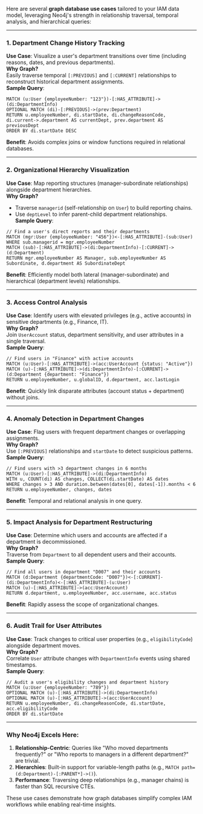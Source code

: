 Here are several **graph database use cases** tailored to your IAM data model, leveraging Neo4j's strength in relationship traversal, temporal analysis, and hierarchical queries:

---

### **1. Department Change History Tracking**  
**Use Case**: Visualize a user's department transitions over time (including reasons, dates, and previous departments).  
**Why Graph?**  
Easily traverse temporal `[:PREVIOUS]` and `[:CURRENT]` relationships to reconstruct historical department assignments.  
**Sample Query**:  
```cypher
MATCH (u:User {employeeNumber: "123"})-[:HAS_ATTRIBUTE]->(di:DepartmentInfo)
OPTIONAL MATCH (di)-[:PREVIOUS]->(prev:Department)
RETURN u.employeeNumber, di.startDate, di.changeReasonCode, di.current->.department AS currentDept, prev.department AS previousDept
ORDER BY di.startDate DESC
```  
**Benefit**: Avoids complex joins or window functions required in relational databases.

---

### **2. Organizational Hierarchy Visualization**  
**Use Case**: Map reporting structures (manager-subordinate relationships) alongside department hierarchies.  
**Why Graph?**  
- Traverse `managerid` (self-relationship on `User`) to build reporting chains.  
- Use `deptLevel` to infer parent-child department relationships.  
**Sample Query**:  
```cypher
// Find a user's direct reports and their departments
MATCH (mgr:User {employeeNumber: "456"})<-[:HAS_ATTRIBUTE]-(sub:User)
WHERE sub.managerid = mgr.employeeNumber
MATCH (sub)-[:HAS_ATTRIBUTE]->(di:DepartmentInfo)-[:CURRENT]->(d:Department)
RETURN mgr.employeeNumber AS Manager, sub.employeeNumber AS Subordinate, d.department AS SubordinateDept
```  
**Benefit**: Efficiently model both lateral (manager-subordinate) and hierarchical (department levels) relationships.

---

### **3. Access Control Analysis**  
**Use Case**: Identify users with elevated privileges (e.g., active accounts) in sensitive departments (e.g., Finance, IT).  
**Why Graph?**  
Join `UserAccount` status, department sensitivity, and user attributes in a single traversal.  
**Sample Query**:  
```cypher
// Find users in "Finance" with active accounts
MATCH (u:User)-[:HAS_ATTRIBUTE]->(acc:UserAccount {status: "Active"})
MATCH (u)-[:HAS_ATTRIBUTE]->(di:DepartmentInfo)-[:CURRENT]->(d:Department {department: "Finance"})
RETURN u.employeeNumber, u.globalID, d.department, acc.lastLogin
```  
**Benefit**: Quickly link disparate attributes (account status + department) without joins.

---

### **4. Anomaly Detection in Department Changes**  
**Use Case**: Flag users with frequent department changes or overlapping assignments.  
**Why Graph?**  
Use `[:PREVIOUS]` relationships and `startDate` to detect suspicious patterns.  
**Sample Query**:  
```cypher
// Find users with >3 department changes in 6 months
MATCH (u:User)-[:HAS_ATTRIBUTE]->(di:DepartmentInfo)
WITH u, COUNT(di) AS changes, COLLECT(di.startDate) AS dates
WHERE changes > 3 AND duration.between(dates[0], dates[-1]).months < 6
RETURN u.employeeNumber, changes, dates
```  
**Benefit**: Temporal and relational analysis in one query.

---

### **5. Impact Analysis for Department Restructuring**  
**Use Case**: Determine which users and accounts are affected if a department is decommissioned.  
**Why Graph?**  
Traverse from `Department` to all dependent users and their accounts.  
**Sample Query**:  
```cypher
// Find all users in department "D007" and their accounts
MATCH (d:Department {departmentCode: "D007"})<-[:CURRENT]-(di:DepartmentInfo)<-[:HAS_ATTRIBUTE]-(u:User)
MATCH (u)-[:HAS_ATTRIBUTE]->(acc:UserAccount)
RETURN d.department, u.employeeNumber, acc.username, acc.status
```  
**Benefit**: Rapidly assess the scope of organizational changes.

---

### **6. Audit Trail for User Attributes**  
**Use Case**: Track changes to critical user properties (e.g., `eligibilityCode`) alongside department moves.  
**Why Graph?**  
Correlate `User` attribute changes with `DepartmentInfo` events using shared timestamps.  
**Sample Query**:  
```cypher
// Audit a user's eligibility changes and department history
MATCH (u:User {employeeNumber: "789"})
OPTIONAL MATCH (u)-[:HAS_ATTRIBUTE]->(di:DepartmentInfo)
OPTIONAL MATCH (u)-[:HAS_ATTRIBUTE]->(acc:UserAccount)
RETURN u.employeeNumber, di.changeReasonCode, di.startDate, acc.eligibilityCode
ORDER BY di.startDate
```  

---

### **Why Neo4j Excels Here**:  
1. **Relationship-Centric**: Queries like "Who moved departments frequently?" or "Who reports to managers in a different department?" are trivial.  
2. **Hierarchies**: Built-in support for variable-length paths (e.g., `MATCH path=(d:Department)-[:PARENT*]->()`).  
3. **Performance**: Traversing deep relationships (e.g., manager chains) is faster than SQL recursive CTEs.  

These use cases demonstrate how graph databases simplify complex IAM workflows while enabling real-time insights.